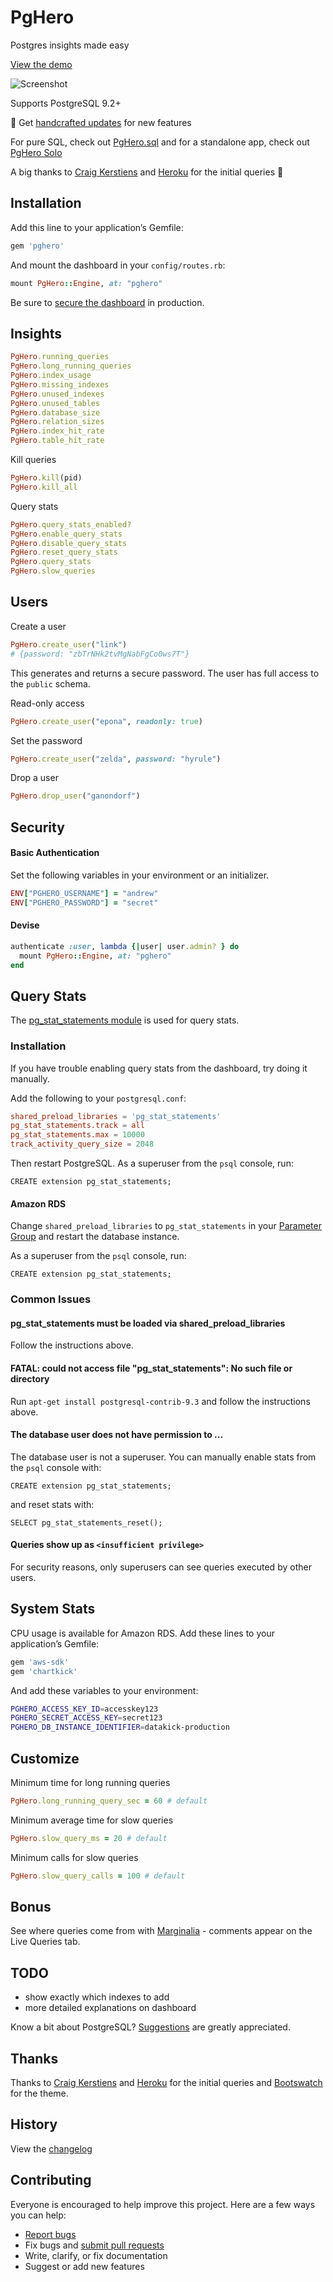 # PgHero

Postgres insights made easy

[View the demo](https://pghero.herokuapp.com/)

![Screenshot](https://pghero.herokuapp.com/assets/screenshot-d09df77e5e1de184ae1fcfb2e5f49387.png)

Supports PostgreSQL 9.2+

:speech_balloon: Get [handcrafted updates](http://chartkick.us7.list-manage.com/subscribe?u=952c861f99eb43084e0a49f98&id=6ea6541e8e&group[0][32]=true) for new features

For pure SQL, check out [PgHero.sql](https://github.com/ankane/pghero.sql) and for a standalone app, check out [PgHero Solo](https://github.com/bmorton/pghero_solo)

A big thanks to [Craig Kerstiens](http://www.craigkerstiens.com/2013/01/10/more-on-postgres-performance/) and [Heroku](https://blog.heroku.com/archives/2013/5/10/more_insight_into_your_database_with_pgextras) for the initial queries :clap:

## Installation

Add this line to your application’s Gemfile:

```ruby
gem 'pghero'
```

And mount the dashboard in your `config/routes.rb`:

```ruby
mount PgHero::Engine, at: "pghero"
```

Be sure to [secure the dashboard](#security) in production.

## Insights

```ruby
PgHero.running_queries
PgHero.long_running_queries
PgHero.index_usage
PgHero.missing_indexes
PgHero.unused_indexes
PgHero.unused_tables
PgHero.database_size
PgHero.relation_sizes
PgHero.index_hit_rate
PgHero.table_hit_rate
```

Kill queries

```ruby
PgHero.kill(pid)
PgHero.kill_all
```

Query stats

```ruby
PgHero.query_stats_enabled?
PgHero.enable_query_stats
PgHero.disable_query_stats
PgHero.reset_query_stats
PgHero.query_stats
PgHero.slow_queries
```

## Users

Create a user

```ruby
PgHero.create_user("link")
# {password: "zbTrNHk2tvMgNabFgCo0ws7T"}
```

This generates and returns a secure password.  The user has full access to the `public` schema.

Read-only access

```ruby
PgHero.create_user("epona", readonly: true)
```

Set the password

```ruby
PgHero.create_user("zelda", password: "hyrule")
```

Drop a user

```ruby
PgHero.drop_user("ganondorf")
```

## Security

#### Basic Authentication

Set the following variables in your environment or an initializer.

```ruby
ENV["PGHERO_USERNAME"] = "andrew"
ENV["PGHERO_PASSWORD"] = "secret"
```

#### Devise

```ruby
authenticate :user, lambda {|user| user.admin? } do
  mount PgHero::Engine, at: "pghero"
end
```

## Query Stats

The [pg_stat_statements module](http://www.postgresql.org/docs/9.3/static/pgstatstatements.html) is used for query stats.

### Installation

If you have trouble enabling query stats from the dashboard, try doing it manually.

Add the following to your `postgresql.conf`:

```conf
shared_preload_libraries = 'pg_stat_statements'
pg_stat_statements.track = all
pg_stat_statements.max = 10000
track_activity_query_size = 2048
```

Then restart PostgreSQL. As a superuser from the `psql` console, run:

```psql
CREATE extension pg_stat_statements;
```

#### Amazon RDS

Change `shared_preload_libraries` to `pg_stat_statements` in your [Parameter Group](https://console.aws.amazon.com/rds/home?region=us-east-1#parameter-groups:) and restart the database instance.

As a superuser from the `psql` console, run:

```psql
CREATE extension pg_stat_statements;
```

### Common Issues

#### pg_stat_statements must be loaded via shared_preload_libraries

Follow the instructions above.

#### FATAL: could not access file "pg_stat_statements": No such file or directory

Run `apt-get install postgresql-contrib-9.3` and follow the instructions above.

#### The database user does not have permission to ...

The database user is not a superuser.  You can manually enable stats from the `psql` console with:

```psql
CREATE extension pg_stat_statements;
```

and reset stats with:

```psql
SELECT pg_stat_statements_reset();
```

#### Queries show up as `<insufficient privilege>`

For security reasons, only superusers can see queries executed by other users.

## System Stats

CPU usage is available for Amazon RDS.  Add these lines to your application’s Gemfile:

```ruby
gem 'aws-sdk'
gem 'chartkick'
```

And add these variables to your environment:

```sh
PGHERO_ACCESS_KEY_ID=accesskey123
PGHERO_SECRET_ACCESS_KEY=secret123
PGHERO_DB_INSTANCE_IDENTIFIER=datakick-production
```

## Customize

Minimum time for long running queries

```ruby
PgHero.long_running_query_sec = 60 # default
```

Minimum average time for slow queries

```ruby
PgHero.slow_query_ms = 20 # default
```

Minimum calls for slow queries

```ruby
PgHero.slow_query_calls = 100 # default
```

## Bonus

See where queries come from with [Marginalia](https://github.com/basecamp/marginalia) - comments appear on the Live Queries tab.

## TODO

- show exactly which indexes to add
- more detailed explanations on dashboard

Know a bit about PostgreSQL? [Suggestions](https://github.com/ankane/pghero/issues) are greatly appreciated.

## Thanks

Thanks to [Craig Kerstiens](http://www.craigkerstiens.com/2013/01/10/more-on-postgres-performance/) and [Heroku](https://blog.heroku.com/archives/2013/5/10/more_insight_into_your_database_with_pgextras) for the initial queries and [Bootswatch](https://github.com/thomaspark/bootswatch) for the theme.

## History

View the [changelog](https://github.com/ankane/pghero/blob/master/CHANGELOG.md)

## Contributing

Everyone is encouraged to help improve this project. Here are a few ways you can help:

- [Report bugs](https://github.com/ankane/pghero/issues)
- Fix bugs and [submit pull requests](https://github.com/ankane/pghero/pulls)
- Write, clarify, or fix documentation
- Suggest or add new features
